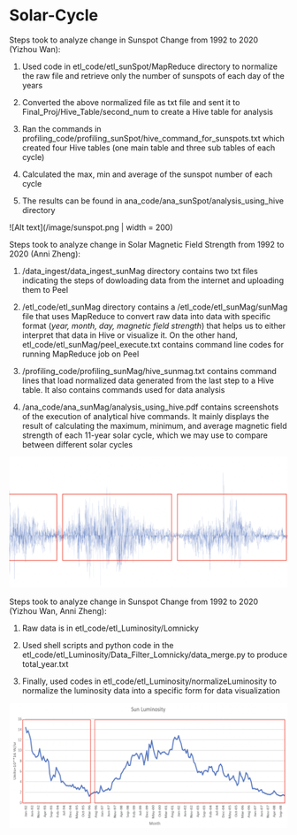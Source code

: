 # Solar-Cycle

Steps took to analyze change in Sunspot Change from 1992 to 2020 (Yizhou Wan):

1. Used code in etl_code/etl_sunSpot/MapReduce directory to normalize the raw file and retrieve only the number of sunspots of each day of the years

2. Converted the above normalized file as txt file and sent it to Final_Proj/Hive_Table/second_num to create a Hive table for analysis

3. Ran the commands in profiling_code/profiling_sunSpot/hive_command_for_sunspots.txt which created four Hive tables (one main table and three sub tables of each cycle)

4. Calculated the max, min and average of the sunspot number of each cycle

5. The results can be found in ana_code/ana_sunSpot/analysis_using_hive directory


![Alt text](/image/sunspot.png | width = 200)


Steps took to analyze change in Solar Magnetic Field Strength from 1992 to 2020 (Anni Zheng):

1. /data_ingest/data_ingest_sunMag directory contains two txt files indicating the steps of dowloading data from the internet and uploading them to Peel

2. /etl_code/etl_sunMag directory contains a /etl_code/etl_sunMag/sunMag file that uses MapReduce to convert raw data into data with specific format (*year, month, day, magnetic field strength*) that helps us to either interpret that data in Hive or visualize it. On the other hand, etl_code/etl_sunMag/peel_execute.txt contains command line codes for running MapReduce job on Peel

3. /profiling_code/profiling_sunMag/hive_sunmag.txt contains command lines that load normalized data generated from the last step to a Hive table. It also contains commands used for data analysis

4. /ana_code/ana_sunMag/analysis_using_hive.pdf contains screenshots of the execution of analytical hive commands. It mainly displays the result of calculating the maximum, minimum, and average magnetic field strength of each 11-year solar cycle, which we may use to compare between different solar cycles

![Alt text](/image/mag.png)


Steps took to analyze change in Sunspot Change from 1992 to 2020 (Yizhou Wan, Anni Zheng):

1. Raw data is in etl_code/etl_Luminosity/Lomnicky

2. Used shell scripts and python code in the etl_code/etl_Luminosity/Data_Filter_Lomnicky/data_merge.py to produce total_year.txt

3. Finally, used codes in etl_code/etl_Luminosity/normalizeLuminosity to normalize the luminosity data into a specific form for data visualization

![Alt text](/image/luminosity.png)